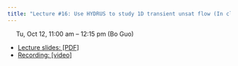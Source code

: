 ```yaml
---
title: "Lecture #16: Use HYDRUS to study 1D transient unsat flow (In class)"
---
```


&nbsp;&nbsp;&nbsp;&nbsp;&nbsp;Tu, Oct 12, 11:00 am – 12:15 pm (Bo Guo)

- [Lecture slides: [PDF]](../assets/lecture_slides/Lecture_16_(10-17-2023).pdf) 
- [Recording: [video]](https://arizona.zoom.us/rec/share/9Da7FrBssVIlNJkQUgxiqab6pNYPqjPw5u-Y-EUYwD6B_D3O4p1fJbVjJikCWNwB.5JiEHz1Fw4rPNsJR?startTime=1697134346000)
